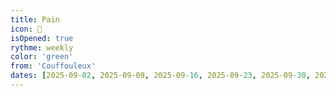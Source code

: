 ```yaml
---
title: Pain
icon: 🥖
isOpened: true
rythme: weekly
color: 'green'
from: 'Couffouleux'
dates: [2025-09-02, 2025-09-09, 2025-09-16, 2025-09-23, 2025-09-30, 2025-10-07, 2025-10-14]
---
```


